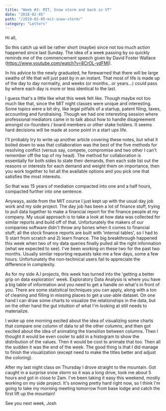 ```yaml
---
title: "Week #3: MIT, Snow storm and back in VT"
date: "2018-02-05"
path: "/2018-02-05-mit-snow-storm/"
category: "Letters"
---
```


Hi all,

So this catch up will be rather short (maybe) since not too much action happened since last Sunday. The idea of a week passing by so quickly reminds me of the commencement speech given by David Foster Wallace (https://www.youtube.com/watch?v=8CrOL-ydFMI). 

In his advice to the newly graduated, he forewarned that there will be large swaths of life that will just past by in an instant. That most of life is made up of the day to day normality, and weeks (or months...or years...) could pass by where each day is more or less identical to the last. 

I guess that's a little like what this week felt like. Though maybe not too much like that, since the MIT night classes were unique and interesting. Some topics were a bit dry, like legal pitfalls of a startup, patent filing, taxes, accounting and fundraising. Though we had one interesting session where professional mediators came in to talk about how to handle disagreement amongst co-founders / board members or other stake holders. It seems hard decisions will be made at some point in a start ups life. 

I'll probably try to write up another article covering these notes, but what it boiled down to was that collaboration was the best of the five methods for resolving conflict (versus say, compete, compromise and two other I can't remember off the top of my head).  The method for collaboration is essentially for both sides to state their demands, then each side list out the reasons or interests for each demand and weight them on importance, then you work together to list all the available options and you pick one that satisfies the most interests. 

So that was 15 years of mediation compacted into one and a half hours, compacted further into one sentence. 

Anyways, aside from the MIT course I just kept up with the usual day job work and my side project. The day job has been a lot of finance stuff, trying to pull data together to make a financial report for the finance people at my company. My usual approach is to take a look at how data was collected for similar reports and build off of that. Unfortunately the makers of our companies software didn't throw any bones when it comes to financial stuff; all the stock finance reports are built with 'internal tables', so I had to 1) start from scratch and 2) learn finance. The big breakthrough happened this week when two of my data queries finally pulled all the right information (what we expected to see). I've been working on these two for the past two months. Usually similar reporting requests take me a few days, some a few hours. Unfortunately the non-technical users fail to appreciate the difference in complexity. 

As for my side A.I projects, this week has turned into the 'getting a better grip on data exploration' week. Exploratory Data Analysis is where you have a big table of information and you need to get a handle on what's in front of you. There are some statistical techniques you can apply, along with a ton of cleaning and filling in missing places to get a use-able dataset. On one hand I can draw some charts to visualize the relationships in the data, but on the other hand the gut intuition of what I'm looking at still needs to materialize. 
 
I woke up one morning excited about the idea of visualizing some charts that compare one column of data to all the other columns, and then got excited about the idea of animating the transition between columns. Then I thought it would be even cooler to add in a histogram to show the distribution of the values. Then it would be cool to animate that too. Then all the sudden it was the end of the week. The good thing is that I did manage to finish the visualization (except need to make the titles better and adjust the coloring).

After my last night class on Thursday I drove straight to the mountain. Got caught in a surprise snow storm so it was a long drive, took me about 5 hours and got in close to 2am. I've been taking it easy this weekend, mostly working on my side project. It's snowing pretty hard right now, so I think I'm going to take my morning meeting tomorrow from base lodge and catch the first lift up the mountain!

See you next week,
Josh